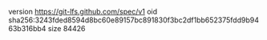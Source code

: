version https://git-lfs.github.com/spec/v1
oid sha256:3243fded8594d8bc60e89157bc891830f3bc2df1bb652375fdd9b9463b316bb4
size 84426
